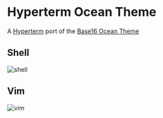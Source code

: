 # Hyperterm Ocean Theme

A [Hyperterm][hyperterm] port of the [Base16 Ocean Theme][base16]

## Shell

![shell](https://cloud.githubusercontent.com/assets/111631/18025354/482d49a2-6bdc-11e6-8327-8cf70916c336.png)

## Vim

![vim](https://cloud.githubusercontent.com/assets/111631/18025348/28f9c54c-6bdc-11e6-9d35-a377d22d2b25.png)

[hyperterm]: https://hyperterm.org
[base16]: https://github.com/chriskempson/base16-vim/blob/master/colors/base16-ocean.vim

